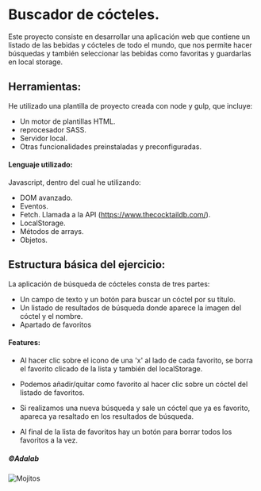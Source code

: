 # Buscador de cócteles.

Este proyecto consiste en desarrollar una aplicación web que contiene un listado de las bebidas y cócteles de todo el mundo, que nos permite hacer búsquedas y también seleccionar las bebidas como favoritas y guardarlas en local storage.

## Herramientas:

He utilizado una plantilla de proyecto creada con node y gulp, que incluye:

- Un motor de plantillas HTML.
- reprocesador SASS.
- Servidor local.
- Otras funcionalidades preinstaladas y preconfiguradas.

#### Lenguaje utilizado:

Javascript, dentro del cual he utilizando:

- DOM avanzado.
- Eventos.
- Fetch. Llamada a la API (https://www.thecocktaildb.com/).
- LocalStorage.
- Métodos de arrays.
- Objetos.

## Estructura básica del ejercicio:

La aplicación de búsqueda de cócteles consta de tres partes:

- Un campo de texto y un botón para buscar un cóctel por su título.
- Un listado de resultados de búsqueda donde aparece la imagen del cóctel y el nombre.
- Apartado de favoritos

#### Features:

- Al hacer clic sobre el icono de una 'x' al lado de cada favorito, se borra el favorito clicado de la lista y también del localStorage.

- Podemos añadir/quitar como favorito al hacer clic sobre un cóctel del listado de favoritos.

- Si realizamos una nueva búsqueda y sale un cóctel que ya es favorito, apareca ya resaltado en los resultados de búsqueda.

- Al final de la lista de favoritos hay un botón para borrar todos los favoritos a la vez.

##### ©Adalab

![Mojitos](https://www.shutterstock.com/image-vector/cocktails-word-concept-flat-vector-260nw-1730830228.jpg)
